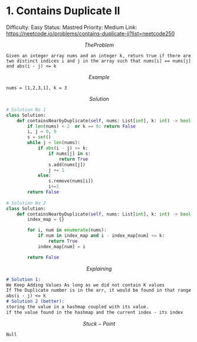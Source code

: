 # 1. Contains Duplicate Il

Difficulty: Easy
Status: Mastred
Priority: Medium
Link: https://neetcode.io/problems/contains-duplicate-ii?list=neetcode250

$$
The Problem
$$

`Given an integer array nums and an integer k, return true if there are two distinct indices i and j in the array such that nums[i] == nums[j] and abs(i - j) <= k`

$$
Example
$$

`nums = [1,2,3,1], k = 3` 

$$
Solution
$$

```python
# Solution No 1
class Solution:
    def containsNearbyDuplicate(self, nums: List[int], k: int) -> bool:
        if len(nums) < 2  or k == 0: return False
        i, j = 0, 0
        s = set()
        while j < len(nums):
            if abs(i - j) <= k:
                if nums[j] in s:
                    return True
                s.add(nums[j])
                j += 1
            else:
                s.remove(nums[i])
                i+=1
        return False
        
# Solution No 2
class Solution:
    def containsNearbyDuplicate(self, nums: List[int], k: int) -> bool:
        index_map = {}

        for i, num in enumerate(nums):
            if num in index_map and i - index_map[num] <= k:
                return True
            index_map[num] = i

        return False
```

$$
Explaining
$$

```markdown
# Solution 1:
We Keep Adding Values As long as we did not contain K values
If The Duplicate number is in the arr, it would be found in that range
abs(i - j) <= k 
# Solution 2 (better): 
storing the value in a hashmap coupled with its value.
if the value found in the hashmap and the current index - its index 

```

$$
Stuck-Point
$$

```markdown
Null
```